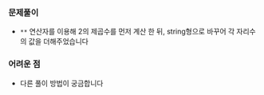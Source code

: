 ### 문제풀이
- `**` 연산자를 이용해 2의 제곱수를 먼저 계산 한 뒤, string형으로 바꾸어 각 자리수의 값을 더해주었습니다

### 어려운 점
- 다른 풀이 방법이 궁금합니다